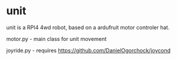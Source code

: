 # unit 
unit is a RPI4 4wd robot, based on a ardufruit motor controler hat.

motor.py - main class for unit movement 

joyride.py - requires https://github.com/DanielOgorchock/joycond
